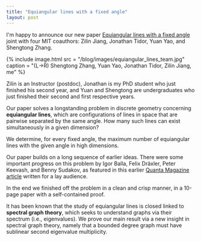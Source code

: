 ```yaml
---
title: "Equiangular lines with a fixed angle"
layout: post
---
```


I'm happy to announce our new paper [Equiangular lines with a fixed angle](https://arxiv.org/abs/1907.12466) joint with four MIT coauthors: Zilin Jiang, Jonathan Tidor, Yuan Yao, and Shengtong Zhang.

{% include image.html 
    src = "/blog/images/equiangular_lines_team.jpg"
    caption = "(L->R) Shengtong Zhang, Yuan Yao, Jonathan Tidor, Zilin Jiang, me"
%}

Zilin is an Instructor (postdoc), Jonathan is my PhD student who just finished his second year, and Yuan and Shengtong are undergraduates who just finished their second and first respective years.

Our paper solves a longstanding problem in discrete geometry concerning **equiangular lines**, which are configurations of lines in space that are pairwise separated by the same angle. How many such lines can exist simultaneously in a given dimension?

We determine, for every fixed angle, the maximum number of equiangular lines with the given angle in high dimensions.

Our paper builds on a long sequence of earlier ideas. There were some important progress on this problem by Igor Balla, Felix Dräxler, Peter Keevash, and Benny Sudakov, as featured in this earlier [Quanta Magazine article](https://www.quantamagazine.org/a-new-path-to-equal-angle-lines-20170411/) written for a lay audience.

In the end we finished off the problem in a clean and crisp manner, in a 10-page paper with a self-contained proof.

It has been known that the study of equiangular lines is closed linked to **spectral graph theory**, which seeks to understand graphs via their spectrum (i.e., eigenvalues). We prove our main result via a new insight in spectral graph theory, namely that a bounded degree graph must have sublinear second eigenvalue multiplicity.
